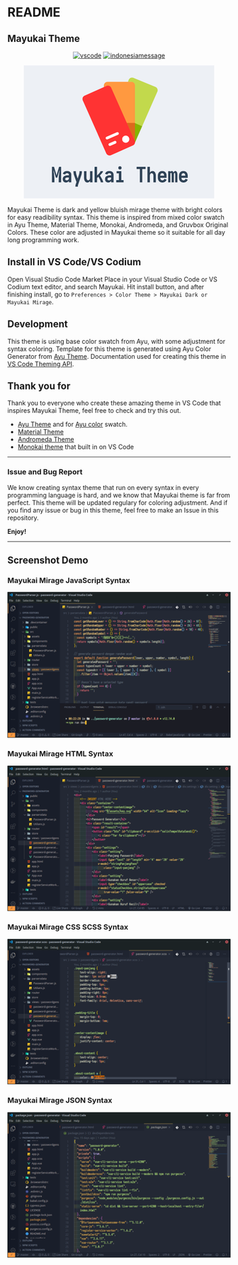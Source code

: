# README

## Mayukai Theme

<div align="center">

[![vscode](https://img.shields.io/badge/VS%20Code-Theme-success?style=for-the-badge&labelColor=ffa323&color=ff6337)](https://github.com/GulajavaMinistudio/Mayukai-Theme) [![indonesiamessage](https://img.shields.io/badge/FROM-INDONESIA%20WITH%20LOVE-red?style=for-the-badge&labelColor=f66767&color=f0134d)](https://github.com/GulajavaMinistudio/Mayukai-Theme)

![heroPreview](https://raw.githubusercontent.com/GulajavaMinistudio/Mayukai-Theme/master/drawing_mayukai_heros_resize.png)

</div>

Mayukai Theme is dark and yellow bluish mirage theme with bright colors for easy readibility syntax. This theme is inspired from mixed  color swatch in Ayu Theme, Material Theme, Monokai, Andromeda, and Gruvbox Original Colors. These color are adjusted in  Mayukai theme so it suitable for all day long programming work.

## Install in VS Code/VS Codium

Open Visual Studio Code Market Place in your Visual Studio Code or VS Codium text editor, and search Mayukai. Hit install button, and after finishing install, go to ```Preferences > Color Theme > Mayukai Dark or Mayukai Mirage```.

## Development

This theme is using base color swatch from Ayu, with some adjustment for syntax coloring. Template for this theme is generated using Ayu Color Generator from [Ayu Theme](https://github.com/ayu-theme/vscode-ayu). Documentation used for creating this theme in [VS Code Theming API](https://code.visualstudio.com/api/references/theme-color).

## Thank you for

Thank you to everyone who create these amazing theme in VS Code that inspires Mayukai Theme, feel free to check and try this out.

* [Ayu Theme](https://github.com/ayu-theme/vscode-ayu) and for [Ayu color](https://github.com/ayu-theme/ayu-colors) swatch.
* [Material Theme](https://github.com/material-theme/vsc-material-theme)
* [Andromeda Theme](https://github.com/EliverLara/Andromeda)
* [Monokai theme](https://github.com/microsoft/vscode/tree/master/extensions/theme-monokai) that built in on VS Code

---

### Issue and Bug Report

We know creating syntax theme that run on every syntax in every programming language is hard, and we know that Mayukai theme is far from perfect. This theme will be updated regulary for coloring adjustment. And if you find any issue or bug in this theme, feel free to make an Issue in this repository.

**Enjoy!**

---

## Screenshot Demo

### Mayukai Mirage JavaScript Syntax

![Screenshot1](https://raw.githubusercontent.com/GulajavaMinistudio/Mayukai-Theme/master/scrdemo1.png)

### Mayukai Mirage HTML Syntax

![Screenshot2](https://raw.githubusercontent.com/GulajavaMinistudio/Mayukai-Theme/master/scrdemo2.png)

### Mayukai Mirage CSS SCSS Syntax

![Screenshot3](https://raw.githubusercontent.com/GulajavaMinistudio/Mayukai-Theme/master/scrdemo3.png)

### Mayukai Mirage JSON Syntax

![Screenshot3](https://raw.githubusercontent.com/GulajavaMinistudio/Mayukai-Theme/master/scrdemo4.png)
